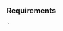 ### Requirements
<pre>
` 
<link rel="stylesheet" href="https://unpkg.com/leaflet@1.3.1/dist/leaflet.css" />
<script src="https://unpkg.com/leaflet@1.3.1/dist/leaflet.js"/>
<script src="https://unpkg.com/esri-leaflet/dist/esri-leaflet.js" />
<script src="https://unpkg.com/leaflet-utfgrid/L.UTFGrid-min.js" />
`
</pre>

### Components available
<pre>
import { MapComponent } from 'wri-api-components';
</pre>

### Full legend
```jsx
<MapComponent
  bounds={{
    bbox: [20, 50, 21, 51]
  }}
  events={{
    zoomend: (e, map) => { console.info(e, map); },
    dragend: (e, map) => { console.info(e, map); }
  }}  
/>
```
